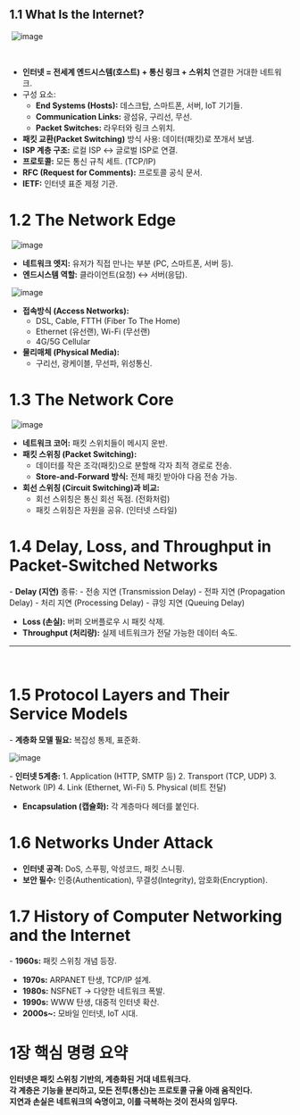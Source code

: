 ## 1.1 What Is the Internet?
​
![image](https://github.com/user-attachments/assets/43d9e8f5-86c5-46f9-9c5d-f71f980df0c4)

​
-   **인터넷 = 전세계 엔드시스템(호스트) + 통신 링크 + 스위치** 연결한 거대한 네트워크.
-   구성 요소:
    -   **End Systems (Hosts):** 데스크탑, 스마트폰, 서버, IoT 기기들.
    -   **Communication Links:** 광섬유, 구리선, 무선.
    -   **Packet Switches:** 라우터와 링크 스위치.
-   **패킷 교환(Packet Switching)** 방식 사용: 데이터(패킷)로 쪼개서 보냄.
-   **ISP 계층 구조:** 로컬 ISP ↔ 글로벌 ISP로 연결.
-   **프로토콜:** 모든 통신 규칙 세트. (TCP/IP)
-   **RFC (Request for Comments):** 프로토콜 공식 문서.
-   **IETF:** 인터넷 표준 제정 기관.
​
# 1.2 The Network Edge
​
![image](https://github.com/user-attachments/assets/b017ed1b-eba3-47e5-b76d-c82b3a96c62b)

-   **네트워크 엣지:** 유저가 직접 만나는 부분 (PC, 스마트폰, 서버 등).
-   **엔드시스템 역할:** 클라이언트(요청) ↔ 서버(응답).

​
![image](https://github.com/user-attachments/assets/95faae90-fb5c-4cc3-bc3a-03187a2c9232)
​
-   **접속방식 (Access Networks):**
    -   DSL, Cable, FTTH (Fiber To The Home)
    -   Ethernet (유선랜), Wi-Fi (무선랜)
    -   4G/5G Cellular
-   **물리매체 (Physical Media):**
    -   구리선, 광케이블, 무선파, 위성통신.
​
# 1.3 The Network Core
​
![image](https://github.com/user-attachments/assets/5772cacf-6984-4077-8b55-34de12f39a2d)
​
-   **네트워크 코어:** 패킷 스위치들이 메시지 운반.
-   **패킷 스위칭 (Packet Switching):**
    -   데이터를 작은 조각(패킷)으로 분할해 각자 최적 경로로 전송.
    -   **Store-and-Forward 방식:** 전체 패킷 받아야 다음 전송 가능.
-   **회선 스위칭 (Circuit Switching)과 비교:**
    -   회선 스위칭은 통신 회선 독점. (전화처럼)
    -   패킷 스위칭은 자원을 공유. (인터넷 스타일)
​
# 1.4 Delay, Loss, and Throughput in Packet-Switched Networks
​-   **Delay (지연)** 종류:
    -   전송 지연 (Transmission Delay)
    -   전파 지연 (Propagation Delay)
    -   처리 지연 (Processing Delay)
    -   큐잉 지연 (Queuing Delay)
-   **Loss (손실):** 버퍼 오버플로우 시 패킷 삭제.
-   **Throughput (처리량):** 실제 네트워크가 전달 가능한 데이터 속도.
​
---
​
# 1.5 Protocol Layers and Their Service Models
​- **계층화 모델 필요:** 복잡성 통제, 표준화.
​

![image](https://github.com/user-attachments/assets/a66be3f2-0c99-4d75-95cf-f03fc7bd92ab)

​- **인터넷 5계층:**
    1.  Application (HTTP, SMTP 등)
    2.  Transport (TCP, UDP)
    3.  Network (IP)
    4.  Link (Ethernet, Wi-Fi)
    5.  Physical (비트 전달)
- **Encapsulation (캡슐화):** 각 계층마다 헤더를 붙인다.
​
# 1.6 Networks Under Attack
-   **인터넷 공격:** DoS, 스푸핑, 악성코드, 패킷 스니핑.
-   **보안 필수:** 인증(Authentication), 무결성(Integrity), 암호화(Encryption).
​
# 1.7 History of Computer Networking and the Internet
​-   **1960s:** 패킷 스위칭 개념 등장.
-   **1970s:** ARPANET 탄생, TCP/IP 설계.
-   **1980s:** NSFNET → 다양한 네트워크 폭발.
-   **1990s:** WWW 탄생, 대중적 인터넷 확산.
-   **2000s~:** 모바일 인터넷, IoT 시대.
​
# 1장 핵심 명령 요약
​**인터넷은 패킷 스위칭 기반의, 계층화된 거대 네트워크다.**  
**각 계층은 기능을 분리하고, 모든 전투(통신)는 프로토콜 규율 아래 움직인다.**  
**지연과 손실은 네트워크의 숙명이고, 이를 극복하는 것이 전사의 임무다.**
